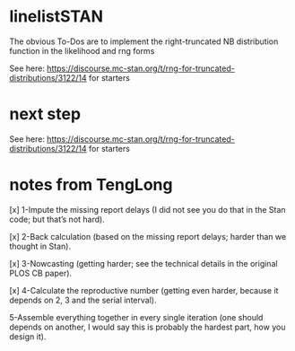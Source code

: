 # linelistSTAN

The obvious To-Dos are to implement the right-truncated NB distribution function
in the likelihood and rng forms

See here: https://discourse.mc-stan.org/t/rng-for-truncated-distributions/3122/14 
for starters

# next step 
See here: https://discourse.mc-stan.org/t/rng-for-truncated-distributions/3122/14 
for starters

# notes from TengLong

[x] 1-Impute the missing report delays (I did not see you do that in the Stan code; but that’s not hard). 

[x] 2-Back calculation (based on the missing report delays; harder than we thought in Stan).

[x] 3-Nowcasting (getting harder; see the technical details in the original PLOS CB paper).

[x] 4-Calculate the reproductive number (getting even harder, because it depends on 2, 3 and the serial interval). 

5-Assemble everything together in every single iteration (one should depends on another, I would say this is probably the hardest part, how you design it). 